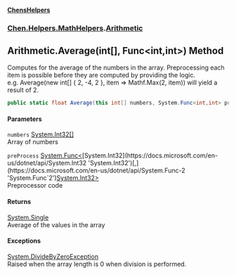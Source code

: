 #### [ChensHelpers](index 'index')
### [Chen.Helpers.MathHelpers](Chen_Helpers_MathHelpers 'Chen.Helpers.MathHelpers').[Arithmetic](Chen_Helpers_MathHelpers_Arithmetic 'Chen.Helpers.MathHelpers.Arithmetic')
## Arithmetic.Average(int[], Func&lt;int,int&gt;) Method
Computes for the average of the numbers in the array. Preprocessing each item is possible before they are computed by providing the logic.  
e.g. Average(new int[] { 2, -4, 2 }, item => Mathf.Max(2, item)) will yield a result of 2.  
```csharp
public static float Average(this int[] numbers, System.Func<int,int> preProcess=null);
```
#### Parameters
<a name='Chen_Helpers_MathHelpers_Arithmetic_Average(int___System_Func_int_int_)_numbers'></a>
`numbers` [System.Int32](https://docs.microsoft.com/en-us/dotnet/api/System.Int32 'System.Int32')[[]](https://docs.microsoft.com/en-us/dotnet/api/System.Array 'System.Array')  
Array of numbers
  
<a name='Chen_Helpers_MathHelpers_Arithmetic_Average(int___System_Func_int_int_)_preProcess'></a>
`preProcess` [System.Func&lt;](https://docs.microsoft.com/en-us/dotnet/api/System.Func-2 'System.Func`2')[System.Int32](https://docs.microsoft.com/en-us/dotnet/api/System.Int32 'System.Int32')[,](https://docs.microsoft.com/en-us/dotnet/api/System.Func-2 'System.Func`2')[System.Int32](https://docs.microsoft.com/en-us/dotnet/api/System.Int32 'System.Int32')[&gt;](https://docs.microsoft.com/en-us/dotnet/api/System.Func-2 'System.Func`2')  
Preprocessor code
  
#### Returns
[System.Single](https://docs.microsoft.com/en-us/dotnet/api/System.Single 'System.Single')  
Average of the values in the array
#### Exceptions
[System.DivideByZeroException](https://docs.microsoft.com/en-us/dotnet/api/System.DivideByZeroException 'System.DivideByZeroException')  
Raised when the array length is 0 when division is performed.
